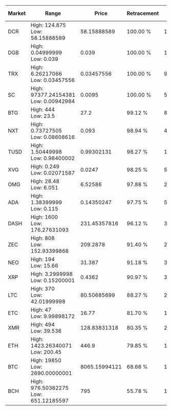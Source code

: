 | Market | Range | Price| Retracement | Doubles to 50% |
| --- | --- | --- | --- | --- |
| DCR | High: 124.875<br />Low: 58.15888589 | 58.15888589 | 100.00 % | 1.57 |
| DGB | High: 0.04999999<br />Low: 0.039 | 0.039 | 100.00 % | 1.14 |
| TRX | High: 6.26217066<br />Low: 0.03457556 | 0.03457556 | 100.00 % | 91.06 |
| SC | High: 97377.24154381<br />Low: 0.00942984 | 0.0095 | 100.00 % | 5,125,118.47 |
| BTG | High: 444<br />Low: 23.5 | 27.2 | 99.12 % | 8.59 |
| NXT | High: 0.73727505<br />Low: 0.08608616 | 0.093 | 98.94 % | 4.43 |
| TUSD | High: 1.50449998<br />Low: 0.98400002 | 0.99302131 | 98.27 % | 1.25 |
| XVG | High: 0.249<br />Low: 0.02071587 | 0.0247 | 98.25 % | 5.46 |
| OMG | High: 28.48<br />Low: 6.051 | 6.52586 | 97.88 % | 2.65 |
| ADA | High: 1.38399999<br />Low: 0.115 | 0.14350247 | 97.75 % | 5.22 |
| DASH | High: 1600<br />Low: 176.27631093 | 231.45357816 | 96.12 % | 3.84 |
| ZEC | High: 808<br />Low: 152.93399868 | 209.2878 | 91.40 % | 2.30 |
| NEO | High: 194<br />Low: 15.66 | 31.387 | 91.18 % | 3.34 |
| XRP | High: 3.2999998<br />Low: 0.15200001 | 0.4362 | 90.97 % | 3.96 |
| LTC | High: 370<br />Low: 42.01999998 | 80.50685699 | 88.27 % | 2.56 |
| ETC | High: 47<br />Low: 9.99898172 | 16.77 | 81.70 % | 1.70 |
| XMR | High: 494<br />Low: 39.536 | 128.83831318 | 80.35 % | 2.07 |
| ETH | High: 1423.26340071<br />Low: 200.45 | 446.9 | 79.85 % | 1.82 |
| BTC | High: 19850<br />Low: 2690.00000001 | 8065.15994121 | 68.68 % | 1.40 |
| BCH | High: 976.50382275<br />Low: 651.12185597 | 795 | 55.78 % | 1.02 |

